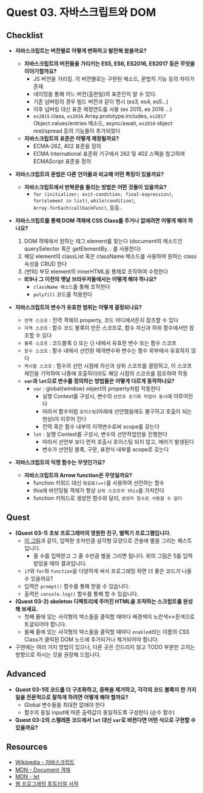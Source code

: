 # Quest 03. 자바스크립트와 DOM

## Checklist

- **자바스크립트는 버전별로 어떻게 변화하고 발전해 왔을까요?**
  - **자바스크립트의 버전들을 가리키는 ES5, ES6, ES2016, ES2017 등은 무엇을 이야기할까요?**
    - JS 버전을 가리킴. 각 버전별로는 구현된 메소드, 문법적 기능 등의 차이가 존재
    - 네이밍을 통해 어느 버전(출판일)의 표준인지 알 수 있다.
    - 기존 넘버링의 경우 빌드 버전과 같이 명시 (es3, es4, es5...)
    - 이후 넘버링 대신 표준 제정연도를 사용 (es 2015, es 2016 ...)
    - `es2015` class, `es2016` Array.prototype.includes, `es2017` Object.values/entries 메소드, async/await, `es2018` object rest/spread 등의 기능들이 추가되었다
  - **자바스크립트의 표준은 어떻게 제정될까요?**
    - ECMA-262, 402 표준을 정의
    - ECMA International 표준화 기구에서 262 및 402 스펙을 참고하여 ECMAScript 표준을 정의
- **자바스크립트의 문법은 다른 언어들과 비교해 어떤 특징이 있을까요?**
  - **자바스크립트에서 반복문을 돌리는 방법은 어떤 것들이 있을까요?**
    - `for (initializer; exit-condition; final-expression)`, `for(element in list)`, `while(condition)`, `Array.forEach(callbackFunc)`, 등등..
- **자바스크립트를 통해 DOM 객체에 CSS Class를 주거나 없애려면 어떻게 해야 하나요?**
  1. DOM 객체에서 원하는 태그 element를 찾는다 (document의 메소드인 querySelector 혹은 getElementBy... 를 사용한다)
  2. 해당 element의 classList 혹은 className 메소드를 사용하여 원하는 class 속성을 CRUD 한다
  3. (번외) 부모 element의 innerHTML을 통채로 조작하여 수정한다
  - **IE9나 그 이전의 옛날 브라우저들에서는 어떻게 해야 하나요?**
    - `className 메소드`를 통해 조작한다
    - `polyfill` 코드를 적용한다
- **자바스크립트의 변수가 유효한 범위는 어떻게 결정되나요?**

  - `전역 스코프` : 전역 객체의 property, 코드 어디에서든지 참조할 수 있다
  - `지역 스코프` : 함수 코드 블록이 만든 스코프로, 함수 자신과 하위 함수에서만 참조할 수 있다
  - `블록 스코프` : 코드블록 () 또는 {} 내에서 유효한 변수 또는 함수 스코프
  - `함수 스코프` : 함수 내에서 선언된 매개변수와 변수는 함수 외부에서 유효하지 않다
  - `렉시컬 스코프` : 함수의 선언 시점에 자신과 상위 스코프를 결정하고, 이 스코프 체인을 기억하여 나중에 호출하더라도 해당 시점의 스코프를 참조하여 작동

  * **`var`과 `let`으로 변수를 정의하는 방법들은 어떻게 다르게 동작하나요?**
    - `var` : global(window) object의 property처럼 작동한다
      - 실행 Context를 구성시, 변수의 `선언과 초기화 작업이 동시`에 이루어진다
      - 따라서 함수처럼 `호이스팅`(아래에 선언했음에도 불구하고 호출이 되는 현상)이 이루어 진다
      - 전역 혹은 함수 내부의 지역변수로써 scope를 갖는다
    - `let` : 실행 Context를 구성시, 변수의 선언작업만을 진행한다
      - 따라서 선언부 보다 먼저 호출시 호이스팅 되지 않고, 에러가 발생된다
      - 변수가 선언된 블록, 구문, 표현식 내부를 scope로 갖는다

- **자바스크립트의 익명 함수는 무엇인가요?**
  - **자바스크립트의 Arrow function은 무엇일까요?**
    - function 키워드 대신 `화살표(=>)`를 사용하여 선언하는 함수
    - this에 바인딩될 객체가 항상 `상위 스코프의 this`를 가치킨다
    - function 키워드로 생성한 함수와 달리, `생성자 함수로 사용할 수 없다`

## Quest

- **(Quest 03-1) 초보 프로그래머의 영원한 친구, 별찍기 프로그램입니다.**
  - [이 그림](jsStars.png)과 같이, 입력한 숫자만큼 삼각형 모양으로 콘솔에 별을 그리는 퀘스트 입니다.
    - 줄 수를 입력받고 그 줄 수만큼 별을 그리면 됩니다. 위의 그림은 5를 입력받았을 때의 결과입니다.
  - `if`와 `for`와 `function`을 다양하게 써서 프로그래밍 하면 더 좋은 코드가 나올 수 있을까요?
  - 입력은 `prompt()` 함수를 통해 받을 수 있습니다.
  - 출력은 `console.log()` 함수를 통해 할 수 있습니다.
- **(Quest 03-2) skeleton 디렉토리에 주어진 HTML을 조작하는 스크립트를 완성해 보세요.**
  - 첫째 줄에 있는 사각형의 박스들을 클릭할 때마다 배경색이 노란색↔흰색으로 토글되어야 합니다.
  - 둘째 줄에 있는 사각형의 박스들을 클릭할 때마다 `enabled`라는 이름의 CSS Class가 클릭된 DOM 노드에 추가되거나 제거되어야 합니다.
- 구현에는 여러 가지 방법이 있으나, 다른 곳은 건드리지 않고 TODO 부분만 고치는 방향으로 하시는 것을 권장해 드립니다.

## Advanced

- **Quest 03-1의 코드를 더 구조화하고, 중복을 제거하고, 각각의 코드 블록이 한 가지 일을 전문적으로 잘하게 하려면 어떻게 해야 할까요?**
  - Global 변수들을 최대한 없애야 한다
  - 함수의 동일 input에 따른 출력값이 동일하도록 구성한다 (순수 함수)
- **Quest 03-2의 스켈레톤 코드에서 `let` 대신 `var`로 바뀐다면 어떤 식으로 구현할 수 있을까요?**

## Resources

- [Wikipedia - 자바스크립트](https://ko.wikipedia.org/wiki/%EC%9E%90%EB%B0%94%EC%8A%A4%ED%81%AC%EB%A6%BD%ED%8A%B8)
- [MDN - Document 객체](https://developer.mozilla.org/ko/docs/Web/API/Document)
- [MDN - let](https://developer.mozilla.org/ko/docs/Web/JavaScript/Reference/Statements/let)
- [웹 프로그래밍 튜토리얼 서적](https://poiemaweb.com)
